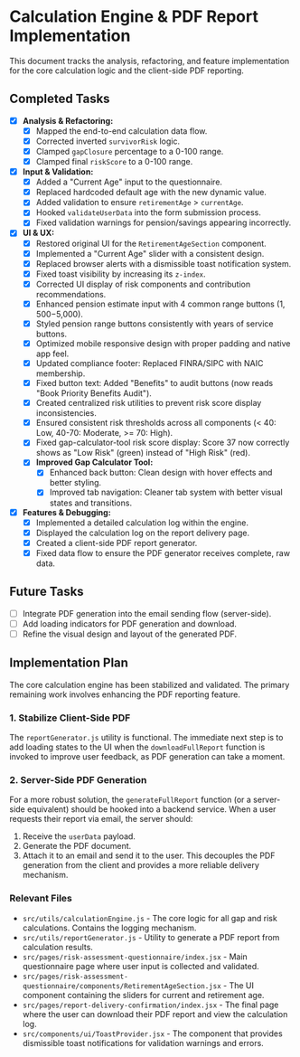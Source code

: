 # Calculation Engine & PDF Report Implementation

This document tracks the analysis, refactoring, and feature implementation for the core calculation logic and the client-side PDF reporting.

## Completed Tasks

- [x] **Analysis & Refactoring:**
  - [x] Mapped the end-to-end calculation data flow.
  - [x] Corrected inverted `survivorRisk` logic.
  - [x] Clamped `gapClosure` percentage to a 0-100 range.
  - [x] Clamped final `riskScore` to a 0-100 range.
- [x] **Input & Validation:**
  - [x] Added a "Current Age" input to the questionnaire.
  - [x] Replaced hardcoded default age with the new dynamic value.
  - [x] Added validation to ensure `retirementAge` > `currentAge`.
  - [x] Hooked `validateUserData` into the form submission process.
  - [x] Fixed validation warnings for pension/savings appearing incorrectly.
- [x] **UI & UX:**
  - [x] Restored original UI for the `RetirementAgeSection` component.
  - [x] Implemented a "Current Age" slider with a consistent design.
  - [x] Replaced browser alerts with a dismissible toast notification system.
  - [x] Fixed toast visibility by increasing its `z-index`.
  - [x] Corrected UI display of risk components and contribution recommendations.
  - [x] Enhanced pension estimate input with 4 common range buttons ($1,500-$5,000).
  - [x] Styled pension range buttons consistently with years of service buttons.
  - [x] Optimized mobile responsive design with proper padding and native app feel.
  - [x] Updated compliance footer: Replaced FINRA/SIPC with NAIC membership.
  - [x] Fixed button text: Added "Benefits" to audit buttons (now reads "Book Priority Benefits Audit").
  - [x] Created centralized risk utilities to prevent risk score display inconsistencies.
  - [x] Ensured consistent risk thresholds across all components (< 40: Low, 40-70: Moderate, >= 70: High).
  - [x] Fixed gap-calculator-tool risk score display: Score 37 now correctly shows as "Low Risk" (green) instead of "High Risk" (red).
  - [x] **Improved Gap Calculator Tool:**
    - [x] Enhanced back button: Clean design with hover effects and better styling.
    - [x] Improved tab navigation: Cleaner tab system with better visual states and transitions.
- [x] **Features & Debugging:**
  - [x] Implemented a detailed calculation log within the engine.
  - [x] Displayed the calculation log on the report delivery page.
  - [x] Created a client-side PDF report generator.
  - [x] Fixed data flow to ensure the PDF generator receives complete, raw data.

## Future Tasks

- [ ] Integrate PDF generation into the email sending flow (server-side).
- [ ] Add loading indicators for PDF generation and download.
- [ ] Refine the visual design and layout of the generated PDF.

## Implementation Plan

The core calculation engine has been stabilized and validated. The primary remaining work involves enhancing the PDF reporting feature.

### 1. Stabilize Client-Side PDF
The `reportGenerator.js` utility is functional. The immediate next step is to add loading states to the UI when the `downloadFullReport` function is invoked to improve user feedback, as PDF generation can take a moment.

### 2. Server-Side PDF Generation
For a more robust solution, the `generateFullReport` function (or a server-side equivalent) should be hooked into a backend service. When a user requests their report via email, the server should:
1. Receive the `userData` payload.
2. Generate the PDF document.
3. Attach it to an email and send it to the user.
This decouples the PDF generation from the client and provides a more reliable delivery mechanism.

### Relevant Files

- `src/utils/calculationEngine.js` - The core logic for all gap and risk calculations. Contains the logging mechanism.
- `src/utils/reportGenerator.js` - Utility to generate a PDF report from calculation results.
- `src/pages/risk-assessment-questionnaire/index.jsx` - Main questionnaire page where user input is collected and validated.
- `src/pages/risk-assessment-questionnaire/components/RetirementAgeSection.jsx` - The UI component containing the sliders for current and retirement age.
- `src/pages/report-delivery-confirmation/index.jsx` - The final page where the user can download their PDF report and view the calculation log.
- `src/components/ui/ToastProvider.jsx` - The component that provides dismissible toast notifications for validation warnings and errors. 